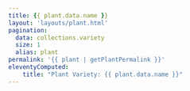 ```yaml
---
title: {{ plant.data.name }}
layout: 'layouts/plant.html'
pagination:
  data: collections.variety
  size: 1
  alias: plant
permalink: '{{ plant | getPlantPermalink }}'
eleventyComputed:
    title: "Plant Variety: {{ plant.data.name }}"
---
```

